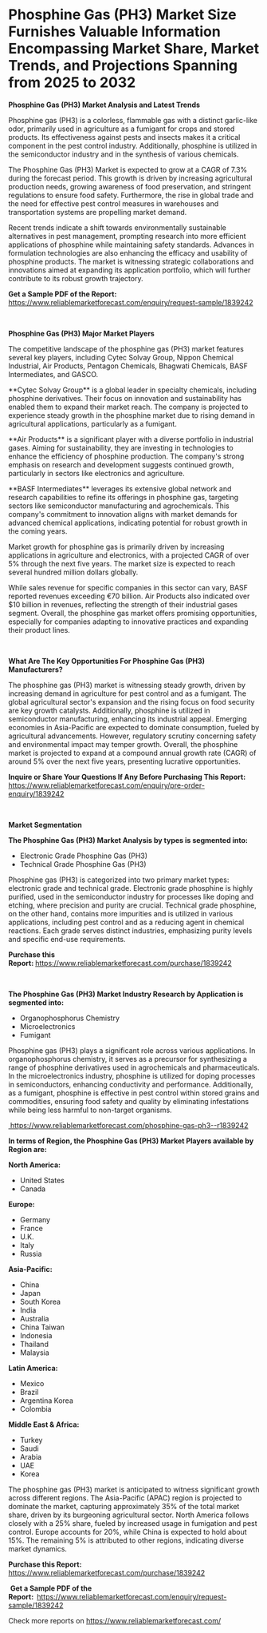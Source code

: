 <p><h1>Phosphine Gas (PH3) Market Size Furnishes Valuable Information Encompassing Market Share, Market Trends, and Projections Spanning from 2025 to 2032</h1></p><p><strong>Phosphine Gas (PH3) Market Analysis and Latest Trends</strong></p>
<p><p>Phosphine gas (PH3) is a colorless, flammable gas with a distinct garlic-like odor, primarily used in agriculture as a fumigant for crops and stored products. Its effectiveness against pests and insects makes it a critical component in the pest control industry. Additionally, phosphine is utilized in the semiconductor industry and in the synthesis of various chemicals. </p><p>The Phosphine Gas (PH3) Market is expected to grow at a CAGR of 7.3% during the forecast period. This growth is driven by increasing agricultural production needs, growing awareness of food preservation, and stringent regulations to ensure food safety. Furthermore, the rise in global trade and the need for effective pest control measures in warehouses and transportation systems are propelling market demand.</p><p>Recent trends indicate a shift towards environmentally sustainable alternatives in pest management, prompting research into more efficient applications of phosphine while maintaining safety standards. Advances in formulation technologies are also enhancing the efficacy and usability of phosphine products. The market is witnessing strategic collaborations and innovations aimed at expanding its application portfolio, which will further contribute to its robust growth trajectory.</p></p>
<p><strong>Get a Sample PDF of the Report:&nbsp;</strong> <a href="https://www.reliablemarketforecast.com/enquiry/request-sample/1839242?utm_campaign=2267&utm_medium=2&utm_source=Github&utm_content=ia&utm_term=03022025&utm_id=phosphine-gas-ph3">https://www.reliablemarketforecast.com/enquiry/request-sample/1839242</a></p>
<p>&nbsp;</p>
<p><strong>Phosphine Gas (PH3) Major Market Players</strong></p>
<p><p>The competitive landscape of the phosphine gas (PH3) market features several key players, including Cytec Solvay Group, Nippon Chemical Industrial, Air Products, Pentagon Chemicals, Bhagwati Chemicals, BASF Intermediates, and GASCO. </p><p>**Cytec Solvay Group** is a global leader in specialty chemicals, including phosphine derivatives. Their focus on innovation and sustainability has enabled them to expand their market reach. The company is projected to experience steady growth in the phosphine market due to rising demand in agricultural applications, particularly as a fumigant.</p><p>**Air Products** is a significant player with a diverse portfolio in industrial gases. Aiming for sustainability, they are investing in technologies to enhance the efficiency of phosphine production. The company's strong emphasis on research and development suggests continued growth, particularly in sectors like electronics and agriculture.</p><p>**BASF Intermediates** leverages its extensive global network and research capabilities to refine its offerings in phosphine gas, targeting sectors like semiconductor manufacturing and agrochemicals. This company's commitment to innovation aligns with market demands for advanced chemical applications, indicating potential for robust growth in the coming years.</p><p>Market growth for phosphine gas is primarily driven by increasing applications in agriculture and electronics, with a projected CAGR of over 5% through the next five years. The market size is expected to reach several hundred million dollars globally.</p><p>While sales revenue for specific companies in this sector can vary, BASF reported revenues exceeding €70 billion. Air Products also indicated over $10 billion in revenues, reflecting the strength of their industrial gases segment. Overall, the phosphine gas market offers promising opportunities, especially for companies adapting to innovative practices and expanding their product lines.</p></p>
<p>&nbsp;</p>
<p><strong>What Are The Key Opportunities For Phosphine Gas (PH3) Manufacturers?</strong></p>
<p><p>The phosphine gas (PH3) market is witnessing steady growth, driven by increasing demand in agriculture for pest control and as a fumigant. The global agricultural sector's expansion and the rising focus on food security are key growth catalysts. Additionally, phosphine is utilized in semiconductor manufacturing, enhancing its industrial appeal. Emerging economies in Asia-Pacific are expected to dominate consumption, fueled by agricultural advancements. However, regulatory scrutiny concerning safety and environmental impact may temper growth. Overall, the phosphine market is projected to expand at a compound annual growth rate (CAGR) of around 5% over the next five years, presenting lucrative opportunities.</p></p>
<p><strong>Inquire or Share Your Questions If Any Before Purchasing This Report:</strong> <a href="https://www.reliablemarketforecast.com/enquiry/pre-order-enquiry/1839242?utm_campaign=2267&utm_medium=2&utm_source=Github&utm_content=ia&utm_term=03022025&utm_id=phosphine-gas-ph3">https://www.reliablemarketforecast.com/enquiry/pre-order-enquiry/1839242</a></p>
<p>&nbsp;</p>
<p><strong>Market Segmentation</strong></p>
<p><strong>The Phosphine Gas (PH3) Market Analysis by types is segmented into:</strong></p>
<p><ul><li>Electronic Grade Phosphine Gas (PH3)</li><li>Technical Grade Phosphine Gas (PH3)</li></ul></p>
<p><p>Phosphine gas (PH3) is categorized into two primary market types: electronic grade and technical grade. Electronic grade phosphine is highly purified, used in the semiconductor industry for processes like doping and etching, where precision and purity are crucial. Technical grade phosphine, on the other hand, contains more impurities and is utilized in various applications, including pest control and as a reducing agent in chemical reactions. Each grade serves distinct industries, emphasizing purity levels and specific end-use requirements.</p></p>
<p><strong>Purchase this Report:&nbsp;</strong><a href="https://www.reliablemarketforecast.com/purchase/1839242?utm_campaign=2267&utm_medium=2&utm_source=Github&utm_content=ia&utm_term=03022025&utm_id=phosphine-gas-ph3">https://www.reliablemarketforecast.com/purchase/1839242</a></p>
<p>&nbsp;</p>
<p><strong>The Phosphine Gas (PH3) Market Industry Research by Application is segmented into:</strong></p>
<p><ul><li>Organophosphorus Chemistry</li><li>Microelectronics</li><li>Fumigant</li></ul></p>
<p><p>Phosphine gas (PH3) plays a significant role across various applications. In organophosphorus chemistry, it serves as a precursor for synthesizing a range of phosphine derivatives used in agrochemicals and pharmaceuticals. In the microelectronics industry, phosphine is utilized for doping processes in semiconductors, enhancing conductivity and performance. Additionally, as a fumigant, phosphine is effective in pest control within stored grains and commodities, ensuring food safety and quality by eliminating infestations while being less harmful to non-target organisms.</p></p>
<p><a href="https://www.reliablemarketforecast.com/phosphine-gas-ph3--r1839242?utm_campaign=2267&utm_medium=2&utm_source=Github&utm_content=ia&utm_term=03022025&utm_id=phosphine-gas-ph3">&nbsp;https://www.reliablemarketforecast.com/phosphine-gas-ph3--r1839242</a></p>
<p><strong>In terms of Region, the Phosphine Gas (PH3) Market Players available by Region are:</strong></p>
<p>
    <p> <strong> North America: </strong>
        <ul>
            <li>United States</li>
            <li>Canada</li>
        </ul>
        </p> 
    <p> <strong> Europe: </strong>
        <ul>
            <li>Germany</li>
            <li>France</li>
            <li>U.K.</li>
            <li>Italy</li>
            <li>Russia</li>
        </ul>
        </p> 
    <p> <strong> Asia-Pacific: </strong>
        <ul>
            <li>China</li>
            <li>Japan</li>
            <li>South Korea</li>
            <li>India</li>
            <li>Australia</li>
            <li>China Taiwan</li>
            <li>Indonesia</li>
            <li>Thailand</li>
            <li>Malaysia</li>
        </ul>
        </p> 
    <p> <strong> Latin America: </strong>
        <ul>
            <li>Mexico</li>
            <li>Brazil</li>
            <li>Argentina Korea</li>
            <li>Colombia</li>
        </ul>
        </p> 
    <p> <strong> Middle East & Africa: </strong>
        <ul>
            <li>Turkey</li>
            <li>Saudi</li>
            <li>Arabia</li>
            <li>UAE</li>
            <li>Korea</li>
        </ul>
    </p>
    </p>
<p><p>The phosphine gas (PH3) market is anticipated to witness significant growth across different regions. The Asia-Pacific (APAC) region is projected to dominate the market, capturing approximately 35% of the total market share, driven by its burgeoning agricultural sector. North America follows closely with a 25% share, fueled by increased usage in fumigation and pest control. Europe accounts for 20%, while China is expected to hold about 15%. The remaining 5% is attributed to other regions, indicating diverse market dynamics.</p></p>
<p><strong>Purchase this Report: </strong><a href="https://www.reliablemarketforecast.com/purchase/1839242?utm_campaign=2267&utm_medium=2&utm_source=Github&utm_content=ia&utm_term=03022025&utm_id=phosphine-gas-ph3">https://www.reliablemarketforecast.com/purchase/1839242</a></p>
<p>&nbsp;<strong>Get a Sample PDF of the Report:&nbsp;&nbsp;</strong><a href="https://www.reliablemarketforecast.com/enquiry/request-sample/1839242?utm_campaign=2267&utm_medium=2&utm_source=Github&utm_content=ia&utm_term=03022025&utm_id=phosphine-gas-ph3">https://www.reliablemarketforecast.com/enquiry/request-sample/1839242</a></p>
<p><strong></strong></p>
<p>Check more reports on <a href="https://www.reliablemarketforecast.com/?utm_campaign=2267&utm_medium=2&utm_source=Github&utm_content=ia&utm_term=03022025&utm_id=phosphine-gas-ph3">https://www.reliablemarketforecast.com/</a></p>